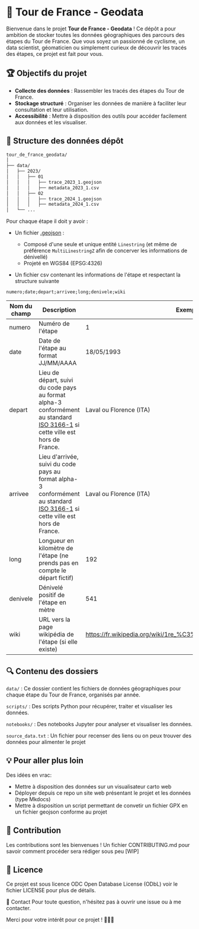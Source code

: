 # 📍 Tour de France - Geodata

Bienvenue dans le projet **Tour de France - Geodata** ! Ce dépôt a pour ambition de stocker toutes les données géographiques des parcours des étapes du Tour de France. Que vous soyez un passionné de cyclisme, un data scientist, géomaticien ou simplement curieux de découvrir les tracés des étapes, ce projet est fait pour vous.

## 🏆 Objectifs du projet

- **Collecte des données** : Rassembler les tracés des étapes du Tour de France.
- **Stockage structuré** : Organiser les données de manière à faciliter leur consultation et leur utilisation.
- **Accessibilité** : Mettre à disposition des outils pour accéder facilement aux données et les visualiser.

## 📂 Structure des données dépôt

```bash
tour_de_france_geodata/
│
├── data/
│   ├── 2023/
│   │   ├── 01
│   │   │   ├── trace_2023_1.geojson
│   │   │   ├── metadata_2023_1.csv
│   │   ├── 02
│   │   │   ├── trace_2024_1.geojson
│   │   │   ├── metadata_2024_1.csv
│   └── ...
```

Pour chaque étape il doit y avoir :

- Un fichier [.geojson](https://fr.wikipedia.org/wiki/GeoJSON) :
  - Composé d'une seule et unique entité `Linestring` (et même de préférence `MultiLinestringZ` afin de concerver les informations de dénivellé)
  - Projeté en WGS84 (EPSG:4326)

- Un fichier csv contenant les informations de l'étape et respectant la structure suivante

```csv
numero;date;depart;arrivee;long;denivele;wiki
```

| Nom du champ | Description | Exemple |
|--------------|-------------|---------|
| numero       | Numéro de l'étape | 1 |
| date         | Date de l'étape au format JJ/MM/AAAA | 18/05/1993 |
| depart       | Lieu de départ, suivi du code pays au format alpha-3 conformément au standard [ISO 3166-1](https://fr.wikipedia.org/wiki/ISO_3166-1) si cette ville est hors de France. | Laval ou Florence (ITA) |
| arrivee      | Lieu d'arrivée, suivi du code pays au format alpha-3 conformément au standard [ISO 3166-1](https://fr.wikipedia.org/wiki/ISO_3166-1) si cette ville est hors de France. | Laval ou Florence (ITA) |
| long         | Longueur en kilomètre de l'étape (ne prends pas en compte le départ fictif) | 192 |
| denivele     | Dénivelé positif de l'étape en mètre | 541 |
| wiki     | URL vers la page wikipédia de l'étape (si elle existe) | https://fr.wikipedia.org/wiki/1re_%C3%A9tape_du_Tour_de_France_2024 |

## 🔍 Contenu des dossiers

`data/` : Ce dossier contient les fichiers de données géographiques pour chaque étape du Tour de France, organisés par année.

`scripts/` : Des scripts Python pour récupérer, traiter et visualiser les données.

`notebooks/` : Des notebooks Jupyter pour analyser et visualiser les données.

`source_data.txt` : Un fichier pour recenser des liens ou on peux trouver des données pour alimenter le projet

## 💡 Pour aller plus loin

Des idées en vrac:

- Mettre à disposition des données sur un visualisateur carto web
- Déployer depuis ce repo un site web présentant le projet et les données (type Mkdocs)
- Mettre à disposition un script permettant de convetir un fichier GPX en un fichier geojson conforme au projet

## 📝 Contribution

Les contributions sont les bienvenues ! Un fichier CONTRIBUTING.md pour savoir comment procéder sera rédiger sous peu [WIP]

## 📄 Licence

Ce projet est sous licence ODC Open Database License (ODbL) voir le fichier LICENSE pour plus de détails.

💬 Contact
Pour toute question, n'hésitez pas à ouvrir une issue ou à me contacter.

Merci pour votre intérêt pour ce projet ! 🚴‍♂️💨